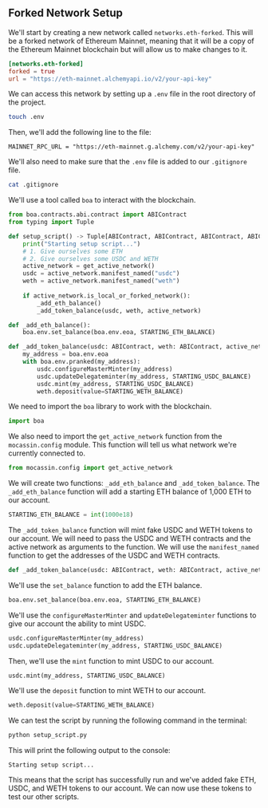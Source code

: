 ## Forked Network Setup

We'll start by creating a new network called `networks.eth-forked`.  This will be a forked network of Ethereum Mainnet, meaning that it will be a copy of the Ethereum Mainnet blockchain but will allow us to make changes to it.

```toml
[networks.eth-forked]
forked = true
url = "https://eth-mainnet.alchemyapi.io/v2/your-api-key"
```

We can access this network by setting up a `.env` file in the root directory of the project.

```bash
touch .env
```

Then, we'll add the following line to the file:

```
MAINNET_RPC_URL = "https://eth-mainnet.g.alchemy.com/v2/your-api-key"
```

We'll also need to make sure that the `.env` file is added to our `.gitignore` file.

```bash
cat .gitignore
```

We'll use a tool called `boa` to interact with the blockchain.

```python
from boa.contracts.abi.contract import ABIContract
from typing import Tuple

def setup_script() -> Tuple[ABIContract, ABIContract, ABIContract, ABIContract]:
    print("Starting setup script...")
    # 1. Give ourselves some ETH
    # 2. Give ourselves some USDC and WETH
    active_network = get_active_network()
    usdc = active_network.manifest_named("usdc")
    weth = active_network.manifest_named("weth")
    
    if active_network.is_local_or_forked_network():
        _add_eth_balance()
        _add_token_balance(usdc, weth, active_network)

def _add_eth_balance():
    boa.env.set_balance(boa.env.eoa, STARTING_ETH_BALANCE)

def _add_token_balance(usdc: ABIContract, weth: ABIContract, active_network: Network):
    my_address = boa.env.eoa
    with boa.env.pranked(my_address):
        usdc.configureMasterMinter(my_address)
        usdc.updateDelegateminter(my_address, STARTING_USDC_BALANCE)
        usdc.mint(my_address, STARTING_USDC_BALANCE)
        weth.deposit(value=STARTING_WETH_BALANCE)
```

We need to import the `boa` library to work with the blockchain.

```python
import boa
```

We also need to import the `get_active_network` function from the `mocassin.config` module. This function will tell us what network we're currently connected to.

```python
from mocassin.config import get_active_network
```

We will create two functions: `_add_eth_balance` and `_add_token_balance`.  The `_add_eth_balance` function will add a starting ETH balance of 1,000 ETH to our account.

```python
STARTING_ETH_BALANCE = int(1000e18)
```

The `_add_token_balance` function will mint fake USDC and WETH tokens to our account. We will need to pass the USDC and WETH contracts and the active network as arguments to the function. We will use the `manifest_named` function to get the addresses of the USDC and WETH contracts.

```python
def _add_token_balance(usdc: ABIContract, weth: ABIContract, active_network: Network):
```

We'll use the `set_balance` function to add the ETH balance.

```python
boa.env.set_balance(boa.env.eoa, STARTING_ETH_BALANCE)
```

We'll use the `configureMasterMinter` and `updateDelegateminter` functions to give our account the ability to mint USDC.

```python
usdc.configureMasterMinter(my_address)
usdc.updateDelegateminter(my_address, STARTING_USDC_BALANCE)
```

Then, we'll use the `mint` function to mint USDC to our account.

```python
usdc.mint(my_address, STARTING_USDC_BALANCE)
```

We'll use the `deposit` function to mint WETH to our account.

```python
weth.deposit(value=STARTING_WETH_BALANCE)
```

We can test the script by running the following command in the terminal:

```bash
python setup_script.py
```

This will print the following output to the console:

```
Starting setup script...
```

This means that the script has successfully run and we've added fake ETH, USDC, and WETH tokens to our account. We can now use these tokens to test our other scripts.
